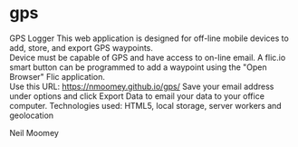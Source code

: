 # gps
GPS Logger
This web application is designed for off-line mobile devices to add, store, and export GPS waypoints.  
Device must be capable of GPS and have access to on-line email.  A flic.io smart button can be programmed
to add a waypoint using the "Open Browser" Flic application.  
Use this URL: https://nmoomey.github.io/gps/
Save your email address under options and click Export Data to email your data to your office computer.
Technologies used: HTML5, local storage, server workers and geolocation

Neil Moomey
